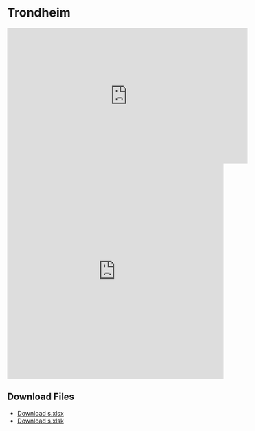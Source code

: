 # Trondheim

<!-- Copy and paste the embed code provided by YouTube here -->
<iframe width="560" height="315" src="https://www.youtube.com/embed/q1_wXN4TaCk" frameborder="0" allow="accelerometer; autoplay; clipboard-write; encrypted-media; gyroscope; picture-in-picture" allowfullscreen></iframe>
<iframe width="100%" height="500" src="https://samertin.github.io/test/" frameborder="0"></iframe>

## Download Files

- [Download s.xlsx](https://github.com/<username>/<repo>/raw/main/s.xlsx)
- [Download s.xlsk](https://github.com/<username>/<repo>/raw/main/s.xlsk)

